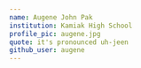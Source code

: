 ```yaml
---
name: Augene John Pak
institution: Kamiak High School
profile_pic: augene.jpg
quote: it's pronounced uh-jeen
github_user: augene
---
```

